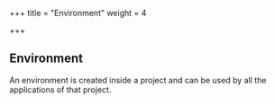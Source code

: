 +++
title = "Environment"
weight = 4

+++

## Environment

An environment is created inside a project and can be used by all the applications of that project.